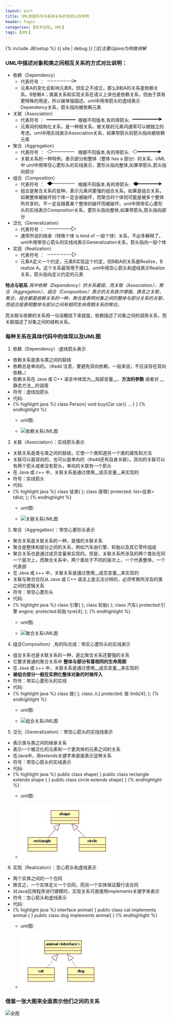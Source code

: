 ```yaml
---
layout: post
title: UML类图符号与各种关系的说明以及举例
header: Pages
categories: [技术经验, UML]
tags: [UML]
---
```

{% include JB/setup %}
{{ site | debug }}
_[注]主要以java为例做讲解_

### UML中描述对象和类之间相互关系的方式对比说明：

* 依赖（Dependency）
  * 代表符号 ： ![](https://github.com/Byronlee/byronlee.github.io/blob/master/images/yinai_jian.png?raw=true)
  * 元素A的变化会影响元素B，但反之不成立，那么B和A的关系是依赖关系，B依赖A；类属关系和实现关系在语义上讲也是依赖关系，但由于其有更特殊的用途，所以被单独描述。uml中用带箭头的虚线表示Dependency关系，箭头指向被依赖元素
* 关联（Association）
  * 代表符号 ： ![](https://github.com/Byronlee/byronlee.github.io/blob/master/images/guanlian_jian_2.png?raw=true) 根据不同版本,有的带箭头: ![](https://github.com/Byronlee/byronlee.github.io/blob/master/images/guanlian_jian_1.png?raw=true)
  * 元素间的结构化关系，是一种弱关系，被关联的元素间通常可以被独立的考虑。uml中用实线表示Association关系，如果带箭头则箭头指向被依赖元素
* 聚合（Aggregation）
  * 代表符号 ： ![](https://github.com/Byronlee/byronlee.github.io/blob/master/images/zuhe_jian_2.png?raw=true) 根据不同版本,有的带箭头:
![](https://github.com/Byronlee/byronlee.github.io/blob/master/images/juhe_jian_1.png?raw=true)
  * 关联关系的一种特例，表示部分和整体（整体 has a 部分）的关系。UML中 uml中用带空心菱形头的实线表示，菱形头指向整体,如果带箭头,箭头指向部分
* 组合（Composition）
  * 代表符号 ： ![](https://github.com/Byronlee/byronlee.github.io/blob/master/images/zuhe_jian_1.png?raw=true) 根据不同版本,有的带箭头:
![](https://github.com/Byronlee/byronlee.github.io/blob/master/images/juhe_jian_2.png?raw=true)
  * 组合是聚合关系的变种，表示元素间更强的组合关系。如果是组合关系，如果整体被破坏则个体一定会被破坏，而聚合的个体则可能是被多个整体所共享的，不一定会随着某个整体的破坏而被破坏。uml中用带实心菱形头的实线表示Composition关系，菱形头指向整体,如果带箭头,箭头指向部分
* 泛化（Generalization）
  * 代表符号 ： ![](https://github.com/Byronlee/byronlee.github.io/blob/master/images/fanhua_jian.png?raw=true)
  * 通常所说的继承（特殊个体 is kind of 一般个体）关系，不必多解释了。uml中用带空心箭头的实线线表示Generalization关系，箭头指向一般个体
* 实现（Realization）
  * 代表符号 ： ![](https://github.com/Byronlee/byronlee.github.io/blob/master/images/shixian_jian.png?raw=true)
  * 元素A定义一个约定，元素B实现这个约定，则B和A的关系是Realize，B realize A。这个关系最常用于接口。uml中用空心箭头和虚线表示Realize关系，箭头指向定义约定的元素


__特点与联系__
_其中依赖（Dependency）的关系最弱，而关联（Association），聚合（Aggregation），组合（Composition）表示的关系依次增强。换言之关联，聚合，组合都是依赖关系的一种，聚合是表明对象之间的整体与部分关系的关联，而组合是表明整体与部分之间有相同生命周期关系的聚合。_

而关联与依赖的关系用一句话概括下来就是，依赖描述了对象之间的调用关系，而关联描述了对象之间的结构关系。

### 每种关系在具体代码中的体现以及UML图

1. 依赖（Dependency）:虚线箭头表示
  * 依赖关系是类与类之间的联结
  * 依赖总是单向的。（#add 注意，要避免双向依赖。一般来说，不应该存在双向依赖。）
  * 依赖关系在 Java 或 C++ 语言中体现为__局部变量__、**方法的参数** 或者对 __静态方法__的调用
  * 符号：虚线加箭头
  * 代码:
  * {% highlight java %}
     class Person{
        void buy(Car car){
          ...
     }
    }
    {% endhighlight %}
    * uml图:

    * ![依赖关系UML图](http://pic002.cnblogs.com/images/2012/285763/2012061315032141.jpg)

2. 关联（Association）：实线箭头表示
  * 关联关系是类与类之间的联结，它使一个类知道另一个类的属性和方法
  * 关联可以是双向的，也可以是单向的（#add还有自身关联）。双向的关联可以有两个箭头或者没有箭头，单向的关联有一个箭头
  * 在 Java 或 c++ 中，关联关系是通过使用__成员变量__来实现的
  * 符号：实线箭头
  * 代码:
  * {% highlight java %}
    class 徒弟{
    };
    class 唐僧{
        protected: list<徒弟> tdlist;
    };
    {% endhighlight %}
    * uml图:

    * ![关联关系UML图](http://pic002.cnblogs.com/images/2012/285763/2012061315034351.jpg)


3. 聚合（Aggregation）：带空心菱形头表示
  * 聚合关系是关联关系的一种，是强的关联关系
  * 聚合是整体和部分之间的关系，例如汽车由引擎、轮胎以及其它零件组成
  * 聚合关系也是通过成员变量来实现的。但是，关联关系所涉及的两个类处在同一个层次上，而聚合关系中，两个类处于不同的层次上，一个代表整体，一个代表部
  * 在 Java 或 c++ 中，关联关系是通过使用__成员变量__来实现的
  * 关联与聚合仅仅从 Java 或 C++ 语法上是无法分辨的，必须考察所涉及的类之间的逻辑关系
  * 符号：带空心菱形头
  * 代码:
  * {% highlight java %}
   class 引擎{
   };
   class 轮胎{
   };
   class 汽车{
     protected:引擎 engine;
     protected:轮胎 tyre[4];
   };
  {% endhighlight %}
    * uml图:

    * ![聚合关系UML图](http://pic002.cnblogs.com/images/2012/285763/2012061315041541.jpg)

4. 组合Composition）,有的叫合成：带实心菱形头的实线表示
  * 组合关系也是关联关系的一种，是比聚合关系还要强的关系
  * 它要求普通的聚合关系中 __整体与部分有着相同的生命周期__
  * 在 Java 或 c++ 中，关联关系是通过使用__成员变量__来实现的
  * __被组合部分一般在实例化整体对象的时候传入__
  * 符号：带实心菱形头的实线
  * 代码:
  * {% highlight java %}
   class 肢{
   };
   class 人{
     protected:  肢   limb[4];
   };
  {% endhighlight %}
    * uml图:

    * ![组合关系UML图](http://pic002.cnblogs.com/images/2012/285763/2012061315044438.jpg)

5. 泛化（Generalization）：带空心箭头的实线线表示
  * 表示类与类之间的继承关系
  * 表示一个被泛化的元素和一个更具体的元素之间的关系
  * 在Java中，用extends关键字来直接表示这种关系
  * 符号：带空心箭头的实线表示
  * 代码:
  * {% highlight java %}
  public class shape{
   }
  public class rectangle extends shape {
  }
  public class circle extends  shape{
  }
  {% endhighlight %}
    * uml图:

    * ![泛化关系UML图](https://github.com/Byronlee/byronlee.github.io/blob/master/images/fanhua_uml.jpg?raw=true)

6. 实现（Realization）：空心箭头和虚线表示
  * 两个实体之间的一个合同
  * 换言之，一个实体定义一个合同，而另一个实体保证履行该合同
  * 对Java应用程序进行建模时，实现关系可直接用implements关键字来表示
  * 符号：空心箭头和虚线表示
  * 代码:
  * {% highlight java %}
   interface animal{
   }
  public class cat implements animal {
  }
  public class dog implements  animal{
  }
  {% endhighlight %}
    * uml图:

    * ![实现关系UML图](https://github.com/Byronlee/byronlee.github.io/blob/master/images/shixian_uml.jpg?raw=true)

### 借鉴一张大图来全面表示他们之间的关系


![全图](http://www.yongfa365.com/UploadFiles/image/2010-10-24/%E5%A4%A7%E8%AF%9D%E8%AE%BE%E8%AE%A1%E6%A8%A1%E5%BC%8F%E7%B1%BB%E5%9B%BE.PNG)
